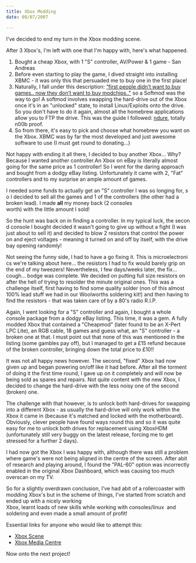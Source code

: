 ```yaml
---
title: Xbox Modding
date: 08/07/2007

---
```


I've decided to end my turn in the Xbox modding scene.

After 3 Xbox's, I'm left with one that I'm happy with, here's what happened.
<ol>
	<li>Bought a cheap Xbox, with 1 "S" controller, AV/Power &amp; 1 game - San Andreas</li>
	<li>Before even starting to play the game, I dived straight into installing XBMC - it was only this that persuaded me to buy one in the first place!</li>
	<li>Naturally, I fall under this description: <a title="Which Mod Chip is better" href="http://forums.xbox-scene.com/index.php?showtopic=231250">“first people didn’t want to buy games.. now they don’t want to buy modchips.."</a> so a Softmod was the way to go! A softmod involves swapping the hard-drive out of the Xbox once it's in an "unlocked" state, to install Linux/Exploits onto the drive. So you don't have to do it again, almost all the homebrew applications allow you to FTP the drive. This was the guide I followed: <a title="Ndure Guide" href="http://forums.xbox-scene.com/index.php?showtopic=496263">ndure</a>, totally n00b proof.</li>
	<li>So from there, it's easy to pick and choose what homebrew you want on the Xbox. XBMC was by far the most developed and just awesome software to use (I must get round to donating...)</li>
</ol>
Not happy with ending it all there, I decided to buy another Xbox... Why? Because I wanted another controller.An Xbox on eBay is literally almost going for the same price as 1 controller! So I went for the daring approach and bought from a dodgy eBay listing. Unfortunately it came with 2, "Fat" controllers and to my surprise an ample amount of games.

I needed some funds to actually get an "S" controller I was so longing for, so I decided to sell all the games and 1 of the controllers (the other had a broken lead). I  made <strong>all</strong> my money back (2 consoles worth) with the little amount I sold!

So the hunt was back on in finding a controller. In my typical luck, the second console I bought decided it wasn't going to give up without a fight (I was just about to sell it) and decided to blow 2 resistors that control the power on and eject voltages - meaning it turned on and off by itself, with the drive bay opening randomly!

Not seeing the funny side, I had to have a go fixing it. This is microelectronics we're talking about here... the resistors I had to fix would barely grip on the end of my tweezers! Nevertheless, I few days/weeks later, the fix... cough... bodge was complete. We decided on putting full size resistors on after the hell of trying to resolder the minute original ones. This was a challenge itself, first having to find some quality solder (non of this almost 100% lead stuff we had in our Woolworths soldering kit!) and then having to find the resistors - that was taken care of by a 80's radio R.I.P.

Again, I went looking for a "S" controller and again, I bought a whole console package from a dodgy eBay listing. This time, it was a gem. A fully modded Xbox that contained a "Cheapmod" (later found to be an X-Pert LPC Lite), an RGB cable, 18 games and guess what, an "S" controller - a broken one at that. I must point out that none of this was mentioned in the listing (some gambles pay off), but I managed to get a £15 refund because of the broken controller, bringing down the total price to £10!!

It was not all happy news however. The second, "fixed" Xbox had now given up and began powering on/off like it had before. After all the torment of doing it the first time round, I gave up on it completely and will now be being sold as spares and repairs. Not quite content with the new Xbox, I decided to change the hard-drive with the less noisy one of the second (broken) one.

The challenge with that however, is to unlock both hard-drives for swapping into a different Xbox - as usually the hard-drive will only work within the Xbox it came in (because it's matched and locked with the motherboard). Obviously, clever people have found ways round this and so it was quite easy for me to unlock both drives for replacement using XboxHDM (unfortunately still very buggy on the latest release, forcing me to get stressed for a further 2 days).

I had now got the Xbox I was happy with, although there was still a problem where game's were not being aligned in the centre of the screen. After abit of research and playing around, I found the "PAL-60" option was incorrectly enabled in the original Xbox Dashboard, which was causing too much overscan on my TV.

So for a slightly overdrawn conclusion, I've had abit of a rollercoaster with modding Xbox's but in the scheme of things, I've started from scratch and ended up with a nicely working Xbox, learnt loads of new skills while working with consoles/linux  and soldering and even  made a small amount of profit!

Essential links for anyone who would like to attempt this:
<ul>
	<li><a href="http://www.xbox-scene.com/">Xbox Scene</a></li>
	<li><a href="http://www.xboxmediacenter.com/">Xbox Media Centre</a></li>
</ul>
Now onto the next project!
